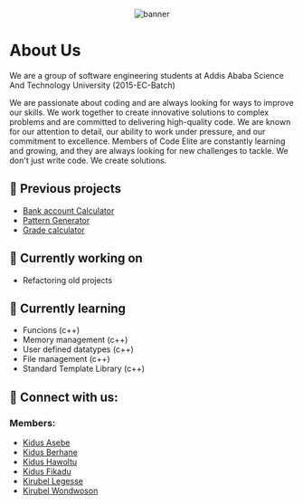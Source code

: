 <p align="center">
<img src="https://github.com/Kad-19/Periodic-table.com/assets/100912644/69de6a7f-b93f-4a79-b3fc-509a15227dfc" alt="banner">
</p>

<h1>
  About Us
</h1>

<p>
  We are a group of software engineering students at Addis Ababa Science And Technology University (2015-EC-Batch)
</p>

<P>
  We are passionate about coding and are always looking for ways to improve our skills. We work together to create innovative solutions to complex problems and are committed to delivering high-quality code. We are known for our attention to detail, our ability to work under pressure, and our commitment to excellence. Members of Code Elite are constantly learning and growing, and they are always looking for new challenges to tackle. We don't just write code. We create solutions.
</P>

## 💼 Previous projects

- <a href="https://github.com/SWEG-2015-EC-Batch/Code-Elite/blob/main/FoP-I/project-work/project_1-part_1.cpp" target="_blank" rel="noreferrer">Bank account Calculator</a>
- <a href="https://github.com/SWEG-2015-EC-Batch/Code-Elite/blob/main/FoP-I/project-work/project_1-part_2.cpp" target="_blank" rel="noreferrer">Pattern Generator</a>
- <a href="https://github.com/SWEG-2015-EC-Batch/Code-Elite/blob/main/FoP-I/project-work/project_2.cpp" target="_blank" rel="noreferrer">Grade calculator</a>

## 🔭 Currently working on

- Refactoring old projects

## 🌱 Currently learning

- Funcions (c++)
- Memory management (c++)
- User defined datatypes (c++)
- File management (c++)
- Standard Template Library (c++)

## 🤝 Connect with us:

### Members:
- <a href="https://github.com/Kad-19" target="_blank" rel="noreferrer">Kidus Asebe</a>
- <a href="https://github.com/Kidusbk" target="_blank" rel="noreferrer">Kidus Berhane</a>
- <a href="https://github.com/KidusHawoltu" target="_blank" rel="noreferrer">Kidus Hawoltu</a>
- <a href="https://github.com/Kidusfikadu" target="_blank" rel="noreferrer">Kidus Fikadu</a>
- <a href="https://github.com/Proffesorgreen" target="_blank" rel="noreferrer">Kirubel Legesse</a>
- <a href="https://github.com/Kirubel-wondwoson" target="_blank" rel="noreferrer">Kirubel Wondwoson</a>


